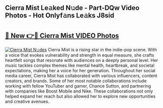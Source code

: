 ## Cierra Mist Le𝚊ked N𝚞de - Part-DQw Video Photos - Hot Onlyf𝚊ns Le𝚊ks J8sid

# <h2><a href="http://ac37765.deff.icu/?id=Cierra+Mist">🔗 New 👉🔴 Cierra Mist VIDEO Photos</a></h2>

[![Cierra Mist N𝚞des](https://i.imgur.com/rIISA9y.gif)](http://ac37765.deff.icu/?id=Cierra+Mist)
Cierra Mist is a rising star in the indie-pop scene. With a voice that evokes vulnerability and strength in equal measure, she crafts heartfelt songs that resonate with audiences on a deeply personal level. Her music tackles complex themes like mental health, heartbreak, and societal expectations, making her a voice for her generation. Throughout her social media career, Cierra Mist has collaborated with various influencers, content creators, and brands. Some of her most notable collaborations include working with fellow YouTuber and gamer, Chance Sutton, and partnering with companies like Boost Mobile and Nike. These collaborations not only helped expand her reach but also allowed her to explore new opportunities and creative avenues.
